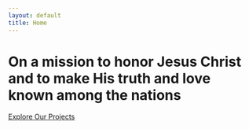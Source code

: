 ```yaml
---
layout: default
title: Home
---
```

<div class="index">
  <div class="mission">
    <h1 >On a mission to honor Jesus Christ and to make His truth and love known among the nations</h1>
  </div>
  <a class="button" href="/projects">Explore Our Projects</a>
</div>
